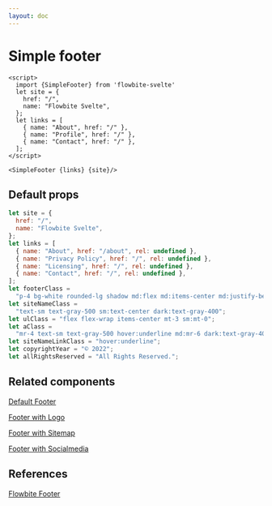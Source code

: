 ```yaml
---
layout: doc
---
```


<script>
  import {SimpleFooter} from '$lib/index'
  let site = {
    href: "/",
    name: "Flowbite Svelte",
  };
  let links = [
    { name: "About", href: "/" },
    { name: "Profile", href: "/" },
    { name: "Contact", href: "/" },
  ];
</script>

<h1 class="text-3xl w-full dark:text-white py-8">Simple footer</h1>

<div class="rounded-xl w-full my-4 mx-auto bg-gradient-to-r bg-white dark:bg-gray-900 border border-gray-200 dark:border-gray-700 p-2 sm:p-6">
<SimpleFooter {links} {site} />
</div>

```svelte
<script>
  import {SimpleFooter} from 'flowbite-svelte'
  let site = {
    href: "/",
    name: "Flowbite Svelte",
  };
  let links = [
    { name: "About", href: "/" },
    { name: "Profile", href: "/" },
    { name: "Contact", href: "/" },
  ];
</script>

<SimpleFooter {links} {site}/>
```

<h2 class="text-2xl w-full dark:text-white py-8">Default props</h2>

```js
let site = {
  href: "/",
  name: "Flowbite Svelte",
};
let links = [
  { name: "About", href: "/about", rel: undefined },
  { name: "Privacy Policy", href: "/", rel: undefined },
  { name: "Licensing", href: "/", rel: undefined },
  { name: "Contact", href: "/", rel: undefined },
];
let footerClass =
  "p-4 bg-white rounded-lg shadow md:flex md:items-center md:justify-between md:p-6 dark:bg-gray-800";
let siteNameClass =
  "text-sm text-gray-500 sm:text-center dark:text-gray-400";
let ulClass = "flex flex-wrap items-center mt-3 sm:mt-0";
let aClass =
  "mr-4 text-sm text-gray-500 hover:underline md:mr-6 dark:text-gray-400";
let siteNameLinkClass = "hover:underline";
let copyrightYear = "© 2022";
let allRightsReserved = "All Rights Reserved.";
```

<h2 class="text-2xl w-full dark:text-white py-8">Related components</h2>

<p class="dark:text-white text-lg w-full"><a href="https://flowbite-svelte.vercel.app/footer/default" class="text-blue-600 hover:underline dark:text-blue-500">Default Footer</a></p>

<p class="dark:text-white text-lg w-full"><a href="https://flowbite-svelte.vercel.app/footer/logo" class="text-blue-600 hover:underline dark:text-blue-500">Footer with Logo</a></p>

<p class="dark:text-white text-lg w-full"><a href="https://flowbite-svelte.vercel.app/footer/sitemap" class="text-blue-600 hover:underline dark:text-blue-500">Footer with Sitemap</a></p>

<p class="dark:text-white text-lg w-full"><a href="https://flowbite-svelte.vercel.app/footer/socialmedia" class="text-blue-600 hover:underline dark:text-blue-500">Footer with Socialmedia</a></p>

<h2 class="text-2xl w-full dark:text-white py-8">References</h2>

<p class="dark:text-white text-lg"><a href="https://flowbite.com/docs/components/footer/" target="_blank" class="text-blue-600 hover:underline dark:text-blue-500">Flowbite Footer</a></p>
